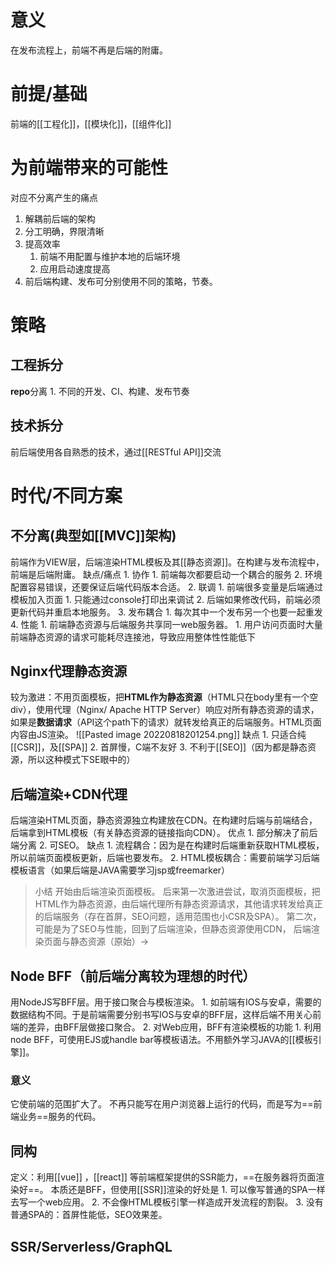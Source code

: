 # 意义
在发布流程上，前端不再是后端的附庸。
# 前提/基础
前端的[[工程化]]，[[模块化]]，[[组件化]]
# 为前端带来的可能性
对应不分离产生的痛点
1. 解耦前后端的架构
2. 分工明确，界限清晰
3. 提高效率
	1. 前端不用配置与维护本地的后端环境
	2. 应用启动速度提高
4. 前后端构建、发布可分别使用不同的策略，节奏。
# 策略
## 工程拆分
**repo**分离
	1. 不同的开发、CI、构建、发布节奏
## 技术拆分
前后端使用各自熟悉的技术，通过[[RESTful API]]交流
# 时代/不同方案
## 不分离(典型如[[MVC]]架构)
前端作为VIEW层，后端渲染HTML模板及其[[静态资源]]。在构建与发布流程中，前端是后端附庸。
缺点/痛点
	1. 协作
		1. 前端每次都要启动一个耦合的服务
		2. 环境配置容易错误，还要保证后端代码版本合适。
	2. 联调
		1. 前端很多变量是后端通过模板加入页面
			1. 只能通过console打印出来调试
		2. 后端如果修改代码，前端必须更新代码并重启本地服务。
	3. 发布耦合
		1. 每次其中一个发布另一个也要一起重发
	4. 性能
		1. 前端静态资源与后端服务共享同一web服务器。
			1. 用户访问页面时大量前端静态资源的请求可能耗尽连接池，导致应用整体性性能低下
## Nginx代理静态资源
较为激进：不用页面模板，把**HTML作为静态资源**（HTML只在body里有一个空div），使用代理（Nginx/ Apache HTTP Server）响应对所有静态资源的请求，如果是**数据请求**（API这个path下的请求）就转发给真正的后端服务。HTML页面内容由JS渲染。
![[Pasted image 20220818201254.png]]
缺点
	1. 只适合纯[[CSR]]，及[[SPA]]
	2. 首屏慢，C端不友好
	3. 不利于[[SEO]]（因为都是静态资源，所以这种模式下SE眼中的）
## 后端渲染+CDN代理
后端渲染HTML页面，静态资源独立构建放在CDN。在构建时后端与前端结合，后端拿到HTML模板（有关静态资源的链接指向CDN）。
优点
	1. 部分解决了前后端分离
	2. 可SEO。
缺点
	1. 流程耦合：因为是在构建时后端重新获取HTML模板，所以前端页面模板更新，后端也要发布。
	2. HTML模板耦合：需要前端学习后端模板语言（如果后端是JAVA需要学习jsp或freemarker）
> 小结
> 开始由后端渲染页面模板。
> 后来第一次激进尝试，取消页面模板，把HTML作为静态资源，由后端代理所有静态资源请求，其他请求转发给真正的后端服务（存在首屏，SEO问题，适用范围也小CSR及SPA）。
> 第二次，可能是为了SEO与性能，回到了后端渲染，但静态资源使用CDN，
> 后端渲染页面与静态资源（原始）→
## Node BFF（前后端分离较为理想的时代）
用NodeJS写BFF层。用于接口聚合与模板渲染。
	1. 如前端有IOS与安卓，需要的数据结构不同。于是前端需要分别书写IOS与安卓的BFF层，这样后端不用关心前端的差异，由BFF层做接口聚合。
	2. 对Web应用，BFF有渲染模板的功能
		1. 利用node BFF，可使用EJS或handle bar等模板语法。不用额外学习JAVA的[[模板引擎]]。
### 意义
它使前端的范围扩大了。
	不再只能写在用户浏览器上运行的代码，而是写为==前端业务==服务的代码。
## 同构
定义：利用[[vue]] ，[[react]] 等前端框架提供的SSR能力，==在服务器将页面渲染好==。
本质还是BFF，但使用[[SSR]]渲染的好处是
	1. 可以像写普通的SPA一样去写一个web应用。
	2. 不会像HTML模板引擎一样造成开发流程的割裂。
	3. 没有普通SPA的：首屏性能低，SEO效果差。
## SSR/Serverless/GraphQL